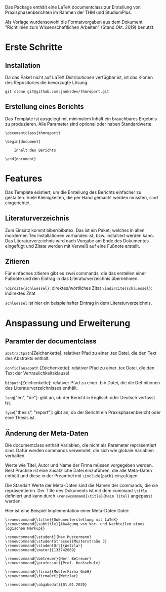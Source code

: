 Das Package enthält eine LaTeX documentclass zur Erstellung von Praxisphasenberichten im Rahmen der THM und StudiumPlus. 

Als Vorlage wurdensowohl die Formatvorgaben aus dem Dokument "Richtlinien zum Wissenschaftlichen Arbeiten" (Stand Okt. 2019) benutzt.

# Erste Schritte
## Installation
Da das Paket nicht auf LaTeX Distributionen verfügbar ist, ist das Klonen des Repositories die bevorzugte Lösung.

`git clone git@github.com:jnnksdev/thmreport.git`

## Erstellung eines Berichts
Das Template ist ausgelegt mit minimalem Inhalt ein brauchbares Ergebnis zu produzieren. Alle Parameter sind optional oder haben Standardwerte.

```
\documentclass{thmreport}

\begin{document}

    Inhalt des Berichts

\end{document}
```

# Features
Das Template existiert, um die Erstellung des Berichts einfacher zu gestalten. Viele Kleinigkeiten, die per Hand gemacht werden müssten, sind eingerichtet.

## Literaturverzeichnis
Zum Einsatz kommt biber/bibatex. Das ist ein Paket, welches in allen mordernen Tex Installationen vorhanden ist, bzw. installiert werden kann. 
Das Literaturverzeichnis wird nach Vorgabe am Ende des Dokumentes eingefügt und Zitate werden mit Verweiß auf eine Fußnote erstellt.

## Zitieren
Für einfaches zitieren gibt es zwei commands, die das erstellen einer Fußnote und den Eintrag in das Literaturverzeichnis übernehmen.

`\dircite{schluessel}`: direktes/wörtliches Zitat
`\indircite{schluessel}`: indirektes Zitat

`schluessel` ist hier ein beispielhafter Eintrag in dem Literaturverzeichnis.


# Anspassung und Erweiterung
## Paramter der documentclass
`abstractpath`[Zeichenkette]: relativer Pfad zu einer .tex Datei, die den Text des Abstrakts enthält.

`conficlausepath` [Zeichenkette]: relativer Pfad zu einer .tex Datei, die den Text der Vertraulichkeitsklausel

`bibpath`[Zeichenkette]: relativer Pfad zu einer .bib Datei, die die Definitionen des Literaturverzeichnisses enthält.

`lang`["en", "de"]: gibt an, ob der Bericht in Englisch oder Deutsch verfasst ist.

`type`["thesis", "report"]: gibt an, ob der Bericht ein Praxisphasenbericht oder eine Thesis ist.

## Änderung der Meta-Daten
Die documentclass enthält Variablen, die nicht als Parameter repräsentiert sind. Dafür werden commands verwendet, die sich wie globale Variablen verhalten.

Werte wie Titel, Autor und Name der Firma müssen vorgegeben werden. Best Practise ist eine zusätzliche Datei einzuführen, die alle Meta-Daten enthält und diese in der Preambel mit `\include{path}` einzufügen.

Die Standart Werte der Meta-Daten sind die Namen der commands, die sie repräsentieren. Der Title des Dokuments ist mit dem command `\title` definiert und kann durch `\renewcommand{\title}{Mein Titel}` angepasst werden.

Hier ist eine Beispiel Implementation einer Meta-Daten Datei:
```
\renewcommand{\title}{Dokumenterstellung mit LaTeX}
\renewcommand{\subtitle}{Abwägung von Vor- und Nachteilen eines logischen Markups}

\renewcommand{\student}{Max Mustermann}
\renewcommand{\studentStrasse}{Musterstraße 3}
\renewcommand{\studentOrt}{Wetzlar}
\renewcommand{\matnr}{133742069}

\renewcommand{\betreuer}{Herr Betreuer}
\renewcommand{\professor}{Prof. Hochschule}

\renewcommand{\firma}{MusterFirma GmbH}
\renewcommand{\firmaOrt}{Wetzlar}

\renewcommand{\abgabedat}{01.01.2020}
```
